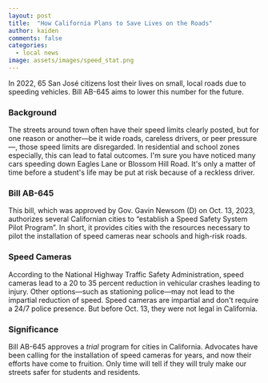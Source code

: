 ```yaml
---
layout: post
title:  "How California Plans to Save Lives on the Roads"
author: kaiden
comments: false
categories:
  - local news
image: assets/images/speed_stat.png
---
```

In 2022, 65 San José citizens lost their lives on small, local roads due to speeding vehicles. Bill AB-645 aims to lower this number for the future.

### Background

The streets around town often have their speed limits clearly posted, but for one reason or another—be it wide roads, careless drivers, or peer pressure—, those speed limits are disregarded. In residential and school zones especially, this can lead to fatal outcomes. I'm sure you have noticed many cars speeding down Eagles Lane or Blossom Hill Road. It's only a matter of time before a student's life may be put at risk because of a reckless driver.

### Bill AB-645

This bill, which was approved by Gov. Gavin Newsom (D) on Oct. 13, 2023, authorizes several Californian cities to “establish a Speed Safety System Pilot Program”. In short, it provides cities with the resources necessary to pilot the installation of speed cameras near schools and high-risk roads.

### Speed Cameras

According to the National Highway Traffic Safety Administration, speed cameras lead to a 20 to 35 percent reduction in vehicular crashes leading to injury. Other options—such as stationing police—may not lead to the impartial reduction of speed. Speed cameras are impartial and don't require a 24/7 police presence. But before Oct. 13, they were not legal in California.

### Significance

Bill AB-645 approves a _trial_ program for cities in California. Advocates have been calling for the installation of speed cameras for years, and now their efforts have come to fruition. Only time will tell if they will truly make our streets safer for students and residents.